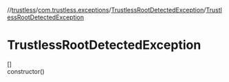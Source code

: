 //[trustless](../../../index.md)/[com.trustless.exceptions](../index.md)/[TrustlessRootDetectedException](index.md)/[TrustlessRootDetectedException](-trustless-root-detected-exception.md)

# TrustlessRootDetectedException

[]\
constructor()
